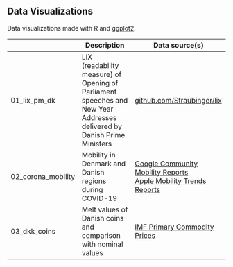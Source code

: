 Data Visualizations
---

Data visualizations made with R and <a href="https://ggplot2.tidyverse.org/">ggplot2</a>.

|       | Description                  | Data source(s)                    |
| ----- | ---------------------------- | --------------------------------- |
| 01_lix_pm_dk | LIX (readability measure) of Opening of Parliament speeches and New Year Addresses delivered by Danish Prime Ministers  | <a href="https://ggplot2.tidyverse.org/">github.com/Straubinger/lix</a>  |
| 02_corona_mobility | Mobility in Denmark and Danish regions during COVID-19  | <a href="https://www.google.com/covid19/mobility/">Google Community Mobility Reports</a> <br /> <a href="https://www.apple.com/covid19/mobility">Apple Mobility Trends Reports</a> |
| 03_dkk_coins | Melt values of Danish coins and comparison with nominal values | <a href="https://www.imf.org/en/Research/commodity-prices">IMF Primary Commodity Prices</a> |
